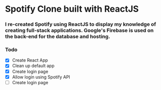 # Spotify Clone built with ReactJS

### I re-created Spotify using ReactJS to display my knowledge of creating full-stack applications. Google's Firebase is used on the back-end for the database and hosting.

### Todo

- [x] Create React App
- [x] Clean up default app
- [x] Create login page
- [x] Allow login using Spotify API
- [ ] Create login page
